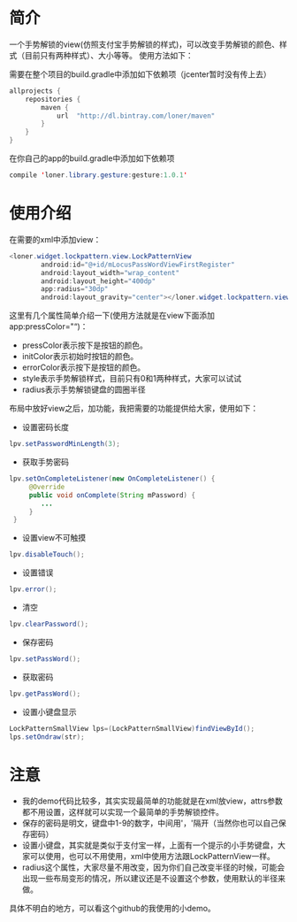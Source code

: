 # 简介

一个手势解锁的view(仿照支付宝手势解锁的样式)，可以改变手势解锁的颜色、样式（目前只有两种样式）、大小等等。
使用方法如下：

需要在整个项目的build.gradle中添加如下依赖项（jcenter暂时没有传上去）
``` java
allprojects {
    repositories {
        maven {
            url  "http://dl.bintray.com/loner/maven"
        }
    }
}
```

在你自己的app的build.gradle中添加如下依赖项
``` java
compile 'loner.library.gesture:gesture:1.0.1'
```

# 使用介绍

在需要的xml中添加view：
``` java
<loner.widget.lockpattern.view.LockPatternView
        android:id="@+id/mLocusPassWordViewFirstRegister"
        android:layout_width="wrap_content"
        android:layout_height="400dp"
        app:radius="30dp"
        android:layout_gravity="center"></loner.widget.lockpattern.view.LockPatternView>
```

这里有几个属性简单介绍一下(使用方法就是在view下面添加app:pressColor="“)：
-  pressColor表示按下是按钮的颜色。 
-  initColor表示初始时按钮的颜色。
-  errorColor表示按下是按钮的颜色。 
-  style表示手势解锁样式，目前只有0和1两种样式，大家可以试试
-  radius表示手势解锁键盘的圆圈半径

布局中放好view之后，加功能，我把需要的功能提供给大家，使用如下：

- 设置密码长度
``` java
lpv.setPasswordMinLength(3);

```
- 获取手势密码
``` java
lpv.setOnCompleteListener(new OnCompleteListener() {
     @Override
     public void onComplete(String mPassword) {
     	...
     }
 }
 ```
 - 设置view不可触摸

 ``` java
lpv.disableTouch();
```
 - 设置错误

 ``` java
lpv.error();
```
 - 清空

 ``` java
lpv.clearPassword();
```
 - 保存密码

 ``` java
lpv.setPassWord();
```
 - 获取密码

 ``` java
lpv.getPassWord();
```
 - 设置小键盘显示
 
 ``` java
 LockPatternSmallView lps=(LockPatternSmallView)findViewById();
lps.setOndraw(str);
```


# 注意
-  我的demo代码比较多，其实实现最简单的功能就是在xml放view，attrs参数都不用设置，这样就可以实现一个最简单的手势解锁控件。
-  保存的密码是明文，键盘中1-9的数字，中间用'，'隔开（当然你也可以自己保存密码）
-  设置小键盘，其实就是类似于支付宝一样，上面有一个提示的小手势键盘，大家可以使用，也可以不用使用，xml中使用方法跟LockPatternView一样。
-  radius这个属性，大家尽量不用改变，因为你们自己改变半径的时候，可能会出现一些布局变形的情况，所以建议还是不设置这个参数，使用默认的半径来做。


具体不明白的地方，可以看这个github的我使用的小demo。





